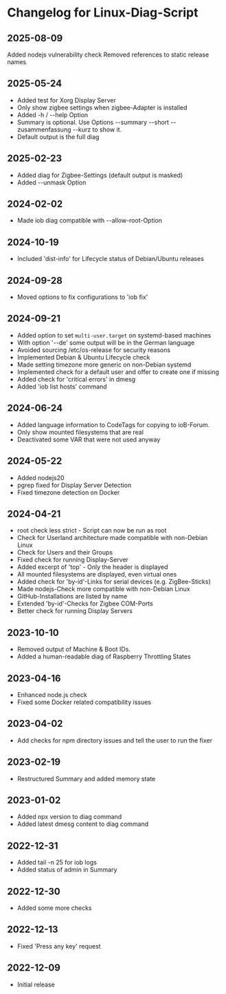 # Changelog for Linux-Diag-Script

## 2025-08-09
Added nodejs vulnerability check
Removed references to static release names 

## 2025-05-24
* Added test for Xorg Display Server
* Only show zigbee settings when zigbee-Adapter is installed 
* Added -h / --help Option
* Summary is optional. Use Options --summary --short --zusammenfassung --kurz to show it. 
* Default output is the full diag 

## 2025-02-23
* Added diag for Zigbee-Settings (default output is masked)
* Added --unmask Option

## 2024-02-02
* Made iob diag compatible with --allow-root-Option

## 2024-10-19
* Included 'dist-info' for Lifecycle status of Debian/Ubuntu releases

## 2024-09-28
* Moved options to fix configurations to 'iob fix'

## 2024-09-21
* Added option to set `multi-user.target` on systemd-based machines
* With option '--de' some output will be in the German language
* Avoided sourcing /etc/os-release for security reasons
* Implemented Debian & Ubuntu Lifecycle check
* Made setting timezone more generic on non-Debian systemd
* Implemented check for a default user and offer to create one if missing
* Added check for 'critical errors' in dmesg
* Added 'iob list hosts' command

## 2024-06-24
* Added language information to CodeTags for copying to ioB-Forum.
* Only show mounted filesystems that are real
* Deactivated some VAR that were not used anyway

## 2024-05-22
* Added nodejs20
* pgrep fixed for Display Server Detection
* Fixed timezone detection on Docker

## 2024-04-21
* root check less strict - Script can now be run as root
* Check for Userland architecture made compatible with non-Debian Linux
* Check for Users and their Groups
* Fixed check for running Display-Server
* Added excerpt of 'top' - Only the header is displayed
* All mounted filesystems are displayed, even virtual ones
* Added check for 'by-id'-Links for serial devices (e.g. ZigBee-Sticks)
* Made nodejs-Check more compatible with non-Debian Linux
* GitHub-Installations are listed by name
* Extended 'by-id'-Checks for Zigbee COM-Ports
* Better check for running Display Servers

## 2023-10-10
* Removed output of Machine & Boot IDs.
* Added a human-readable diag of Raspberry Throttling States

## 2023-04-16
* Enhanced node.js check
* Fixed some Docker related compatibility issues

## 2023-04-02
* Add checks for npm directory issues and tell the user to run the fixer

## 2023-02-19
* Restructured Summary and added memory state

## 2023-01-02
* Added npx version to diag command
* Added latest dmesg content to diag command

## 2022-12-31
* Added tail -n 25 for iob logs
* Added status of admin in Summary

## 2022-12-30
* Added some more checks

## 2022-12-13
* Fixed 'Press any key' request

## 2022-12-09
* Initial release
